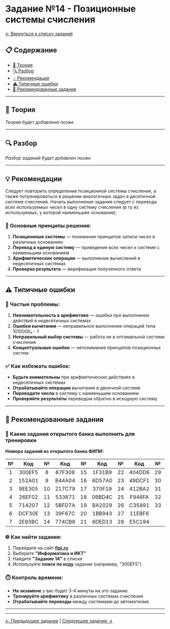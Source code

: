 # Задание №14 - Позиционные системы счисления

[← Вернуться к списку заданий](../README.md)

## 📋 Содержание
- [📖 Теория](#теория)
- [🔍 Разбор](#разбор)
- [💡 Рекомендации](#рекомендации)
- [⚠️ Типичные ошибки](#типичные-ошибки)
- [📝 Рекомендованные задания](#рекомендованные-задания)

---

## 📖 Теория

*Теория будет добавлена позже*

---

## 🔍 Разбор

*Разбор заданий будет добавлен позже*

---

## 💡 Рекомендации

Следует повторить определение позиционной системы счисления, а также потренироваться в решении аналогичных задач в десятичной системе счисления. Начать выполнение задания следует с перевода всех используемых чисел в одну систему счисления (в ту из используемых, у которой наименьшее основание).

### 🔧 Основные принципы решения:

1. **Позиционные системы** — понимание принципов записи чисел в различных основаниях
2. **Перевод в единую систему** — приведение всех чисел к системе с наименьшим основанием
3. **Арифметические операции** — выполнение вычислений в недесятичных системах
4. **Проверка результата** — верификация полученного ответа

---

## ⚠️ Типичные ошибки

### 🚫 Частые проблемы:

1. **Невнимательность в арифметике** — ошибки при выполнении действий в недесятичных системах
2. **Ошибки вычитания** — неправильное выполнение операций типа 1010000₂ - 1
3. **Неправильный выбор системы** — работа не в оптимальной системе счисления
4. **Концептуальные ошибки** — непонимание принципов позиционных систем

### ✅ Как избежать ошибок:

- **Будьте внимательны** при арифметических действиях в недесятичных системах
- **Отрабатывайте операции** вычитания в двоичной системе
- **Переводите числа** в систему с наименьшим основанием
- **Проверяйте результаты** переводом обратно в исходную систему

---

## 📝 Рекомендованные задания

### 🔗 Какие задания открытого банка выполнить для тренировки

**Номера заданий из открытого банка ФИПИ:**

| № | Код | № | Код | № | Код | № | Код | № | Код |
|:-:|:-:|:-:|:-:|:-:|:-:|:-:|:-:|:-:|:-:|
| 1 | 300EF5 | 8 | 87F308 | 15 | 1F31B9 | 22 | 404DD6 | 29 | 0307ED |
| 2 | 152A01 | 9 | B44A04 | 16 | 6D57A0 | 23 | 49DCF1 | 30 | AE42F9 |
| 3 | 9EE305 | 10 | 217C79 | 17 | 370F19 | 24 | 412BA2 | 31 | E894E6 |
| 4 | 26EF02 | 11 | 533671 | 18 | 0BBD4C | 25 | F946FA | 32 | 3AE8FA |
| 5 | 714207 | 12 | 5BFD7A | 19 | BA2029 | 26 | C35891 | 33 | CCFE3B |
| 6 | DCF30E | 13 | 39F67C | 20 | 1BB943 | 27 | 11EBF6 |    |        |
| 7 | 2E93BC | 14 | 774CB8 | 21 | 6DED13 | 28 | E5C194 |    |        |

### 🌐 Как найти задания:

1. Перейдите на сайт **[fipi.ru](https://fipi.ru/ege/otkrytyy-bank-zadaniy-ege)**
2. Выберите **"Информатика и ИКТ"**
3. Найдите **"Задание 14"** в списке
4. Используйте **поиск по коду** задания (например, "300EF5")

### ⏱️ Контроль времени:

- **На экзамене** у вас будет 3-4 минуты на это задание
- **Тренируйте арифметику** в различных системах счисления
- **Отрабатывайте переводы** между системами до автоматизма

---

---

[← Предыдущее задание](task-13.md) | [Следующее задание →](task-15.md)
